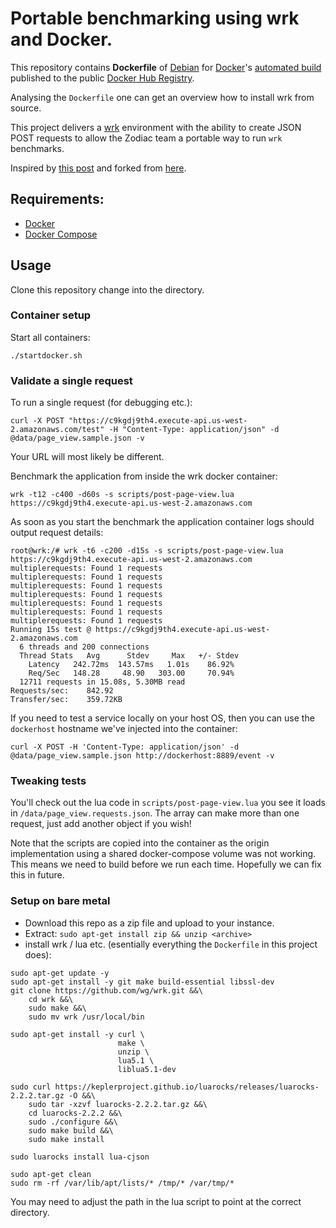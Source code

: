 # Portable benchmarking using wrk and Docker.

This repository contains **Dockerfile** of [Debian](https://www.debian.org/) for [Docker](https://www.docker.com/)'s 
[automated build](https://registry.hub.docker.com/u/czerasz/monit-base/) published to the public 
[Docker Hub Registry](https://registry.hub.docker.com/).

Analysing the `Dockerfile` one can get an overview how to install wrk from source.

This project delivers a [wrk](https://github.com/wg/wrk) environment with the ability to create JSON POST requests to 
allow the Zodiac team a portable way to run `wrk` benchmarks.

Inspired by [this post](http://czerasz.com/2015/07/19/wrk-http-benchmarking-tool-example/) and forked from [here](https://github.com/czerasz/docker-wrk-json).

## Requirements:

- [Docker](http://www.docker.com/)
- [Docker Compose](https://docs.docker.com/compose/)

## Usage
Clone this repository change into the directory.

### Container setup

Start all containers:

    ./startdocker.sh
    
### Validate a single request

To run a single request (for debugging etc.):

    curl -X POST "https://c9kgdj9th4.execute-api.us-west-2.amazonaws.com/test" -H "Content-Type: application/json" -d @data/page_view.sample.json -v

Your URL will most likely be different.

Benchmark the application from inside the wrk docker container:

    wrk -t12 -c400 -d60s -s scripts/post-page-view.lua https://c9kgdj9th4.execute-api.us-west-2.amazonaws.com

As soon as you start the benchmark the application container logs should output request details:

    root@wrk:/# wrk -t6 -c200 -d15s -s scripts/post-page-view.lua https://c9kgdj9th4.execute-api.us-west-2.amazonaws.com
    multiplerequests: Found 1 requests
    multiplerequests: Found 1 requests
    multiplerequests: Found 1 requests
    multiplerequests: Found 1 requests
    multiplerequests: Found 1 requests
    multiplerequests: Found 1 requests
    multiplerequests: Found 1 requests
    Running 15s test @ https://c9kgdj9th4.execute-api.us-west-2.amazonaws.com
      6 threads and 200 connections
      Thread Stats   Avg      Stdev     Max   +/- Stdev
        Latency   242.72ms  143.57ms   1.01s    86.92%
        Req/Sec   148.28     48.90   303.00     70.94%
      12711 requests in 15.08s, 5.30MB read
    Requests/sec:    842.92
    Transfer/sec:    359.72KB
    
    
If you need to test a service locally on your host OS, then you can use the `dockerhost` hostname we've injected into the container:

    curl -X POST -H 'Content-Type: application/json' -d @data/page_view.sample.json http://dockerhost:8889/event -v
    
### Tweaking tests

You'll check out the lua code in `scripts/post-page-view.lua` you see it loads in `/data/page_view.requests.json`. The array 
can make more than one request, just add another object if you wish! 

Note that the scripts are copied into the container as the origin implementation using a shared docker-compose volume was not working. 
This means we need to build before we run each time. Hopefully we can fix this in future.  

### Setup on bare metal

* Download this repo as a zip file and upload to your instance.
* Extract: `sudo apt-get install zip && unzip <archive>`
* install wrk / lua etc. (esentially everything the `Dockerfile` in this project does):
```
sudo apt-get update -y
sudo apt-get install -y git make build-essential libssl-dev
git clone https://github.com/wg/wrk.git &&\
    cd wrk &&\
    sudo make &&\
    sudo mv wrk /usr/local/bin

sudo apt-get install -y curl \
                        make \
                        unzip \
                        lua5.1 \
                        liblua5.1-dev
                        
sudo curl https://keplerproject.github.io/luarocks/releases/luarocks-2.2.2.tar.gz -O &&\
    sudo tar -xzvf luarocks-2.2.2.tar.gz &&\
    cd luarocks-2.2.2 &&\
    sudo ./configure &&\
    sudo make build &&\
    sudo make install

sudo luarocks install lua-cjson

sudo apt-get clean
sudo rm -rf /var/lib/apt/lists/* /tmp/* /var/tmp/*
```
You may need to adjust the path in the lua script to point at the correct directory. 


